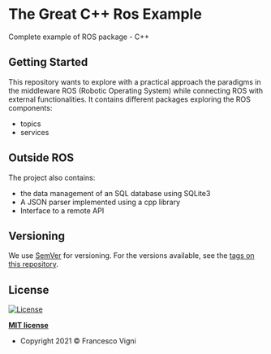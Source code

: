 # The Great C++ Ros Example

Complete example of ROS package - C++

## Getting Started

This repository wants to explore with a practical approach the paradigms in the middleware ROS (Robotic Operating System) while connecting ROS with external functionalities. It contains different packages exploring the ROS components:
- topics
- services

## Outside ROS
The project also contains:
- the data management of an SQL database using SQLite3
- A JSON parser implemented using a cpp library
- Interface to a remote API 


## Versioning

We use [SemVer](http://semver.org/) for versioning. For the versions available, see the [tags on this repository](https://github.com/vignif/ros-example/tags). 


## License

[![License](http://img.shields.io/:license-mit-blue.svg?style=flat-square)](http://badges.mit-license.org)

**[MIT license](http://opensource.org/licenses/mit-license.php)**
- Copyright 2021 © Francesco Vigni